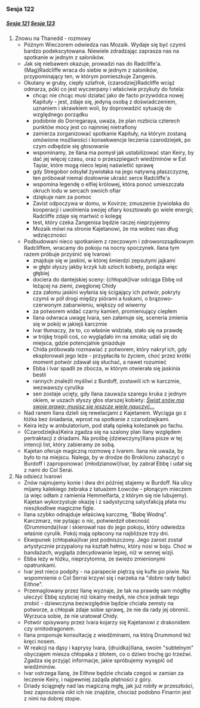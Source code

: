 ### Sesja 122
##### [Sesja 121](#sesja-121) [Sesja 123](#sesja-123)
1. Znowu na Thanedd - rozmowy
    - Późnym Wieczorem odwiedza nas Mozaik. Wydaje się być czymś bardzo podekscytowana. Niewiele zdradzając zaprasza nas na spotkanie w jednym z saloników.
    - Jak się niebawem okazuje, prowadzi nas do Radcliffe'a. {Mag}Radcliffe wraca do siebie w jednym z saloników, przypominający ten, w którym pomieszkuje Zangenis.
    - Okutany w gruby, ciepły szlafrok, {czarodziej}Radcliffe wciąż odmarza, póki co jest wyczerpany i właściwie przykuty do fotela:
        - chcąc nie chcąc musi działać jako de facto przywódca nowej Kapituły - jest, zdaje się, jedyną osobą z doświadczeniem, uznaniem i skrawkiem woli, by doprowadzić sytuację do względnego porządku
        - podobnie do Dorregaraya, uważa, że plan rozbicia czterech punktów mocy jest co najmniej nietrafiony
        - zamierza zorganizować spotkanie Kapituły, na którym zostaną omówione możliwości i konsekwencje leczenia czarodziejek, po czym odbędzie się głosowanie
        - wspominamy, że Ilana ma pomysł jak ustabilizować stan Keiry, by dać jej więcej czasu, oraz o przeszpiegach wiedźminów w Est Tayiar, które mogą nieco lepiej naświetlić sprawę
        - gdy Stregobor odsyłał żywiołaka na jego natywną płaszczyznę, ten próbował niemal dosłownie ukraść serce Radcliffe'a
        - wspomina legendę o elfiej królowej, która ponoć umieszczała okruch lodu w sercach swoich ofiar
        - dziękuje nam za pomoc
        - Zavist odpoczywa w domu, w Kovirze; zmuszenie żywiołaka do kooperacji i uwolnienia swojej ofiary kosztowało go wiele energii; Radcliffe zdaje się martwić o kolegę
        - test, który czeka Zangenisa będzie raczej nieprzyjemny
        - Mozaik mówi na stronie Kajetanowi, że ma wobec nas dług wdzięczności
    - Podbudowani nieco spotkaniem z rzeczowym i zdroworozsądkowym Radcliffem, wracamy do pokoju na nocny spoczynek. Ilana tym razem próbuje przyśnić się Ivarowi:
        - znajduje się w jaskini, w której śmierdzi zepsutymi jajkami
        - w głębi słyszy jakby krzyk lub szloch kobiety, podąża więc głębiej
        - dociera do dantejskiej sceny: {chłopak}Ivar odciąga Ebbę od leżącej na ziemi, zwęglonej Chidy
        - zza załomu jaskini wyłania się ścigający ich potwór, pokryty czymś w pół drogi między piórami a łuskami, o brązowo-czerwonym zabarwieniu, większy od wiwerny
        - za potworem widać czarny kamień, promieniujący ciepłem
        - Ilana odwraca uwagę Ivara, sen załamuje się, sceneria zmienia się w pokój w jakiejś karczmie
        - Ivar tłumaczy, że to, co właśnie widziała, stało się na prawdę
        - w trójkę tropili coś, co wyglądało im na smoka; udali się do miejsca, gdzie potencjalnie gniazduje
        - Chida próbowała rozmawiać z potworem, który nakrył ich, gdy eksplorowali jego leże - przypłaciła to życiem, choć przez krótki moment potwór zdawał się słuchać, a nawet rozumieć
        - Ebba i Ivar spadli ze zbocza, w którym otwierała się jaskinia bestii
        - rannych znaleźli myśliwi z Burdoff, zostawili ich w karczmie, wezwawszy cyrulika
        - sen zostaje ucięty, gdy Ilana zauważa szarego kruka z jednym okiem, w uszach słyszy głos starszej kobiety: [_Świat snów ma swoje prawa; musisz się jeszcze wiele nauczyć..._](#sesja-104#matkakrokow)
    - Nad ranem Ilana dzieli się rewelacjami z Kajetanem. Wyciąga go z łóżka bez śniadania, wprost na spotkanie z czarodziejkami.
    - Keira leży w ambulatorium, pod stałą opieką koleżanek po fachu.
    - {Czarodziejka}Keira zgadza się na szalony plan Ilany względem pertraktacji z driadami. Na prośbę {dziewczyny}Ilana pisze w tej intencji list, który zabieramy ze sobą.
    - Kajetan oferuje magiczną rozmowę z Ivarem. Ilana nie uważa, by było to na miejscu. Nalega, by w drodze do Brokilonu zahaczyć o Burdoff i zaproponować  {młodzianowi}Ivar, by zabrał Ebbę i udał się z nami do Col Serai.
2. Na odsiecz Ivarowi
    - Znów najmujemy konie i dwa dni później stajemy w Burdoff. Na ulicy mijamy kalekiego żebraka z tatuażem Łowców - płonącym mieczem (a więc odłam z ramienia Hemmelfarta, z którym się nie lubujemy). Kajetan wykorzystuje okazję i z sadystyczną satysfakcją płata mu nieszkodliwe magiczne figle.
    - Ilana szybko odnajduje właściwą karczmę, "Babę Wodną". Karczmarz, nie pytając o nic, potwierdził obecność {Drummonda}Ivar i skierował nas do jego pokoju, który odwiedza właśnie cyrulik. Pokój mają opłacony na najbliższe trzy dni.
    - Ekwipunek {chłopaka}Ivar jest podniszczony. Jego zarost został artystycznie przypalony na kształt hełmu, który nosi w boju. Choć w bandażach, wygląda zdecydowanie lepiej, niż w sennej wizji.
    - Ebba leży w łóżku, nieprzytomna, ze świeżo zmienionymi opatrunkami.
    - Ivar jest nieco podpity - na parapecie piętrzą się kufle po piwie. Na wspomnienie o Col Serrai krzywi się i narzeka na "dobre rady babci Eithne".
    - Przemaglowany przez Ilanę wyznaje, że tak na prawdę sam mógłby uleczyć Ebbę szybciej niż lokalny medyk, nie chce jednak tego zrobić - dziewczyna bezwzględnie będzie chciała zemsty na potworze, a chłopak zdaje sobie sprawę, że nie da rady jej obronić. Wyrzuca sobie, że nie uratował Chidy.
    - Potwór opisywany przez Ivara kojarzy się Kajetanowi z drakonidem czy ornitodragonem.
    - Ilana proponuje konsultację z wiedźminami, na którą Drummond też kręci nosem.
    - W reakcji na dąsy i kaprysy Ivara, {druidka}Ilana, swoim "subtelnym" obyczajem miesza chłopaka z błotem, co o dziwo trochę go trzeźwi. Zgadza się przyjąć informacje, jakie spróbujemy wysępić od wiedźminów.
    - Ivar ostrzega Ilanę, że Eithne będzie chciała czegoś w zamian za leczenie Keiry, i najpewniej zażąda płatności z góry.
    - Driady ściągnęły nad las magiczną mgłę, jak już robiły w przeszłości, bez zaproszenia nikt ich nie znajdzie, chociaż podobno Finarrin jest z nimi na dobrej stopie.
